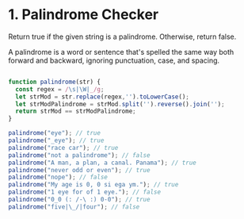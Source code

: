 # 1. Palindrome Checker

Return true if the given string is a palindrome. Otherwise, return false.

A palindrome is a word or sentence that's spelled the same way both forward and backward, ignoring punctuation, case, and spacing.

```js

function palindrome(str) {
  const regex = /\s|\W|_/g;
  let strMod = str.replace(regex,'').toLowerCase();
  let strModPalindrome = strMod.split('').reverse().join('');
  return strMod == strModPalindrome;
}

palindrome("eye"); // true
palindrome("_eye"); // true
palindrome("race car"); // true
palindrome("not a palindrome"); // false
palindrome("A man, a plan, a canal. Panama"); // true
palindrome("never odd or even"); // true
palindrome("nope"); // false
palindrome("My age is 0, 0 si ega ym."); // true
palindrome("1 eye for of 1 eye."); // false
palindrome("0_0 (: /-\ :) 0-0"); // true
palindrome("five|\_/|four"); // false

```